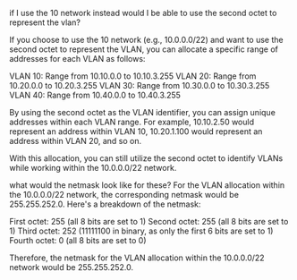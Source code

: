 if I use the 10 network instead would I be able to use the second octet to represent the vlan?

If you choose to use the 10 network (e.g., 10.0.0.0/22) and want to use the second octet to represent the VLAN, you can allocate a specific range of addresses for each VLAN as follows:

VLAN 10: Range from 10.10.0.0 to 10.10.3.255
VLAN 20: Range from 10.20.0.0 to 10.20.3.255
VLAN 30: Range from 10.30.0.0 to 10.30.3.255
VLAN 40: Range from 10.40.0.0 to 10.40.3.255

By using the second octet as the VLAN identifier, you can assign unique addresses within each VLAN range. For example, 10.10.2.50 would represent an address within VLAN 10, 10.20.1.100 would represent an address within VLAN 20, and so on.

With this allocation, you can still utilize the second octet to identify VLANs while working within the 10.0.0.0/22 network.


what would the netmask look like for these?
For the VLAN allocation within the 10.0.0.0/22 network, the corresponding netmask would be 255.255.252.0. Here's a breakdown of the netmask:

First octet: 255 (all 8 bits are set to 1)
Second octet: 255 (all 8 bits are set to 1)
Third octet: 252 (11111100 in binary, as only the first 6 bits are set to 1)
Fourth octet: 0 (all 8 bits are set to 0)

Therefore, the netmask for the VLAN allocation within the 10.0.0.0/22 network would be 255.255.252.0.
